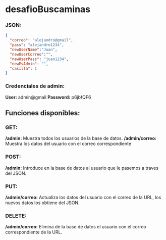 # desafioBuscaminas

### JSON: 
```json
{
  "correo": "alejandro@gmail",
  "pass": "alejandro1234",
  "newUserName":"Juan",
  "newUserCorreo":"",
  "newUserPass": "juan1234",
  "newEsAdmin": "",
  "casilla": 1
}
```

### Credenciales de admin: 
  **User:** admin@gmail
  **Password:** p6jbfQF6


## Funciones disponibles: 

### GET:
  **/admin:** Muestra todos los usuarios de la base de datos.
  **/admin/correo:** Muestra los datos del usuario con el correo correspondiente

### POST: 
  **/admin:** Introduce en la base de datos al usuario que le pasemos a traves del JSON. 

### PUT: 
  **/admin/correo:** Actualiza los datos del usuario con el correo de la URL, los nuevos datos los obtiene del JSON. 

### DELETE: 
  **/admin/correo:** Elimina de la base de datos el usuario con el correo correspondiente de la URL. 
